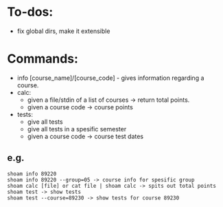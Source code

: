 # To-dos:
* fix global dirs, make it extensible


# Commands:
* info [course_name]/[course_code]   - gives information regarding a course.
* calc:
    * given a file/stdin of a list of courses -> return total points.
    * given a course code -> course points
* tests:
    * give all tests
    * give all tests in a spesific semester
    * given a course code -> course test dates

## e.g.
```
shoam info 89220
shoam info 89220 --group=05 -> course info for spesific group
shoam calc [file] or cat file | shoam calc -> spits out total points
shoam test -> show tests
shoam test --course=89230 -> show tests for course 89230
```
